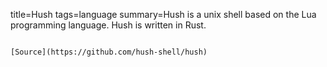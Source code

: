 title=Hush
tags=language
summary=Hush is a unix shell based on the Lua programming language. Hush is written in Rust.
~~~~~~

[Source](https://github.com/hush-shell/hush)

